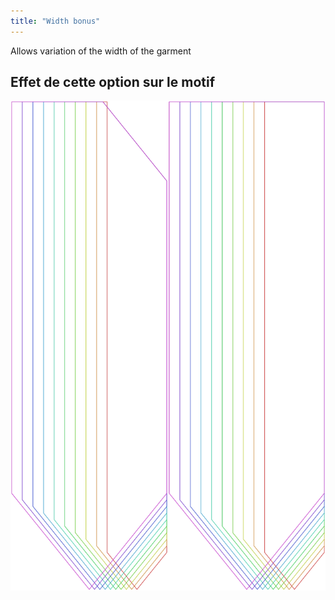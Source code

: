 ```yaml
---
title: "Width bonus"
---
```


Allows variation of the width of the garment

## Effet de cette option sur le motif

![Cette image montre l'effet de cette option en superposant plusieurs variantes qui ont une valeur différente pour cette option](walburga_widthbonus_sample.svg "Effect of this option on the pattern")

